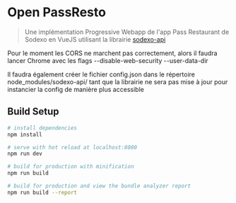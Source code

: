 # Open PassResto

> Une implémentation Progressive Webapp de l'app Pass Restaurant de Sodexo en VueJS utilisant la librairie [sodexo-api](https://github.com/jzarca01/sodexo-api)

Pour le moment les CORS ne marchent pas correctement, alors il faudra lancer Chrome avec les flags --disable-web-security --user-data-dir

Il faudra également créer le fichier config.json dans le répertoire node_modules/sodexo-api/ tant que la librairie ne sera pas mise à jour pour instancier la config de manière plus accessible

## Build Setup

``` bash
# install dependencies
npm install

# serve with hot reload at localhost:8080
npm run dev

# build for production with minification
npm run build

# build for production and view the bundle analyzer report
npm run build --report
```

